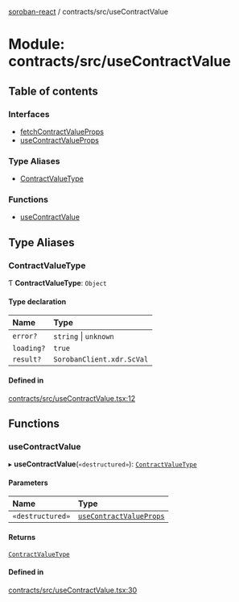 [soroban-react](../README.md) / contracts/src/useContractValue

# Module: contracts/src/useContractValue

## Table of contents

### Interfaces

- [fetchContractValueProps](../interfaces/contracts_src_useContractValue.fetchContractValueProps.md)
- [useContractValueProps](../interfaces/contracts_src_useContractValue.useContractValueProps.md)

### Type Aliases

- [ContractValueType](contracts_src_useContractValue.md#contractvaluetype)

### Functions

- [useContractValue](contracts_src_useContractValue.md#usecontractvalue)

## Type Aliases

### ContractValueType

Ƭ **ContractValueType**: `Object`

#### Type declaration

| Name | Type |
| :------ | :------ |
| `error?` | `string` \| `unknown` |
| `loading?` | ``true`` |
| `result?` | `SorobanClient.xdr.ScVal` |

#### Defined in

[contracts/src/useContractValue.tsx:12](https://github.com/mauroepce/soroban-react/blob/486e5d4/packages/contracts/src/useContractValue.tsx#L12)

## Functions

### useContractValue

▸ **useContractValue**(`«destructured»`): [`ContractValueType`](contracts_src_useContractValue.md#contractvaluetype)

#### Parameters

| Name | Type |
| :------ | :------ |
| `«destructured»` | [`useContractValueProps`](../interfaces/contracts_src_useContractValue.useContractValueProps.md) |

#### Returns

[`ContractValueType`](contracts_src_useContractValue.md#contractvaluetype)

#### Defined in

[contracts/src/useContractValue.tsx:30](https://github.com/mauroepce/soroban-react/blob/486e5d4/packages/contracts/src/useContractValue.tsx#L30)
